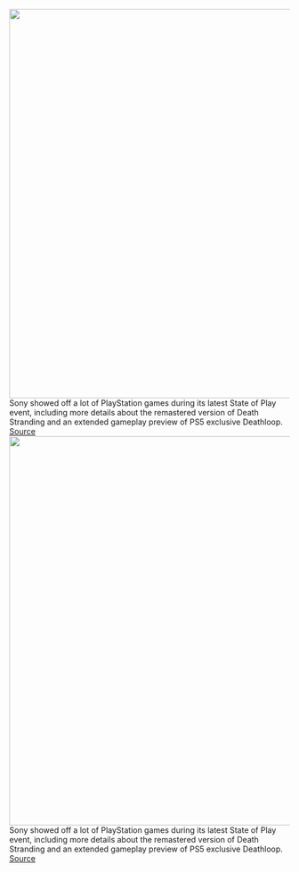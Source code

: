 <img src='https://cdn.vox-cdn.com/thumbor/CveV_W5JtTMKRSy9xPPtTrAVAes=/0x0:1632x918/1200x800/filters:focal(328x249:588x509)/cdn.vox-cdn.com/uploads/chorus_image/image/69558649/Deathloop_Featured_image.0.png' width='700px' /><br/>
Sony showed off a lot of PlayStation games during its latest State of Play event, including more details about the remastered version of Death Stranding and an extended gameplay preview of PS5 exclusive Deathloop.
<a href='https://www.theverge.com/2021/7/8/22569141/sony-state-of-play-trailers-deathloop-death-stranding-directors-cut'> Source <a/><img src='https://cdn.vox-cdn.com/thumbor/CveV_W5JtTMKRSy9xPPtTrAVAes=/0x0:1632x918/1200x800/filters:focal(328x249:588x509)/cdn.vox-cdn.com/uploads/chorus_image/image/69558649/Deathloop_Featured_image.0.png' width='700px' /><br/>
Sony showed off a lot of PlayStation games during its latest State of Play event, including more details about the remastered version of Death Stranding and an extended gameplay preview of PS5 exclusive Deathloop.
<a href='https://www.theverge.com/2021/7/8/22569141/sony-state-of-play-trailers-deathloop-death-stranding-directors-cut'> Source <a/>